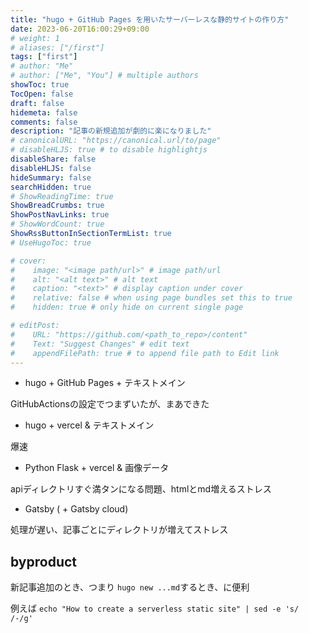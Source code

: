 ```yaml
---
title: "hugo + GitHub Pages を用いたサーバーレスな静的サイトの作り方"
date: 2023-06-20T16:00:29+09:00
# weight: 1
# aliases: ["/first"]
tags: ["first"]
# author: "Me"
# author: ["Me", "You"] # multiple authors
showToc: true
TocOpen: false
draft: false
hidemeta: false
comments: false
description: "記事の新規追加が劇的に楽になりました"
# canonicalURL: "https://canonical.url/to/page"
# disableHLJS: true # to disable highlightjs
disableShare: false
disableHLJS: false
hideSummary: false
searchHidden: true
# ShowReadingTime: true
ShowBreadCrumbs: true
ShowPostNavLinks: true
# ShowWordCount: true
ShowRssButtonInSectionTermList: true
# UseHugoToc: true

# cover:
#    image: "<image path/url>" # image path/url
#    alt: "<alt text>" # alt text
#    caption: "<text>" # display caption under cover
#    relative: false # when using page bundles set this to true
#    hidden: true # only hide on current single page

# editPost:
#    URL: "https://github.com/<path_to_repo>/content"
#    Text: "Suggest Changes" # edit text
#    appendFilePath: true # to append file path to Edit link
---
```


- hugo + GitHub Pages + テキストメイン

GitHubActionsの設定でつまずいたが、まあできた

- hugo + vercel & テキストメイン

爆速

- Python Flask + vercel & 画像データ

apiディレクトリすぐ満タンになる問題、htmlとmd増えるストレス

- Gatsby ( + Gatsby cloud)

処理が遅い、記事ごとにディレクトリが増えてストレス

## byproduct

新記事追加のとき、つまり
`hugo new ...md`するとき、に便利

例えば
`echo "How to create a serverless static site" | sed -e 's/ /-/g'`
